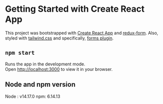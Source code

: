 # Getting Started with Create React App

This project was bootstrapped with [Create React App](https://github.com/facebook/create-react-app) and [redux-form](https://redux-form.com/8.3.0/). Also, styled with [tailwind.css](https://tailwindcss.com/) and specifically, [forms plugin](https://github.com/tailwindlabs/tailwindcss-forms).

## `npm start`

Runs the app in the development mode.\
Open [http://localhost:3000](http://localhost:3000) to view it in your browser.

## Node and npm version

Node : v14.17.0
npm: 6.14.13
